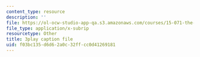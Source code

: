```yaml
---
content_type: resource
description: ''
file: https://ol-ocw-studio-app-qa.s3.amazonaws.com/courses/15-071-the-analytics-edge-spring-2017/f03bc135d6d62a0c32ffcc0d41269181_dDHsLmwd9No.srt
file_type: application/x-subrip
resourcetype: Other
title: 3play caption file
uid: f03bc135-d6d6-2a0c-32ff-cc0d41269181
---
```

